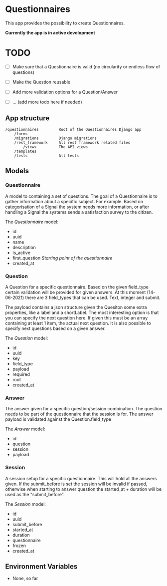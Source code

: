 # Questionnaires

This app provides the possibility to create Questionnaires.

**Currently the app is in active development**  

# TODO

* [ ] Make sure that a Questionnaire is valid (no circularity or endless flow of questions)
* [ ] Make the Question reusable
* [ ] Add more validation options for a Question/Answer
* [ ] ... (add more todo here if needed)


## App structure

```
/questionnaires         Root of the Questionnaires Django app
    /forms
    /migrations         Django migrations
    /rest_framework     All rest framework related files
        /views          The API views
    /templates          
    /tests              All tests
```

## Models

### Questionnaire

A model to containing a set of questions. The goal of a Questionnaire is to gather information about a specific subject. 
For example: Based on categorisation of a Signal the system needs more information, or after handling a Signal the 
systems sends a satisfaction survey to the citizen.

The *Questionnaire* model:
* id
* uuid
* name
* description
* is_active
* first_question       *Starting point of the questionnaire*
* created_at

### Question

A Question for a specific questionnaire. Based on the given field_type certain validation will be provided for given 
answers. At this moment (14-06-2021) there are 3 field_types that can be used. Text, integer and submit.

The payload contains a json structure given the Quesiton some extra properties, like a label and a shortLabel. The most 
interesting option is that you can specify the next question here. If given this must be an array containing at 
least 1 item, the actual next question. It is also possible to specify next questions based on a given answer.

The *Question* model:
* id
* uuid
* key
* field_type
* payload
* required
* root
* created_at

### Answer

The answer given for a specific question/session combination. The question needs to be part of the questionnaire that 
the session is for. The answer payload is validated against the Question.field_type 

The *Answer* model:
* id
* question
* session
* payload

### Session

A session setup for a specific questionnaire. This will hold all the answers given. If the submit_before is set the 
session will be invalid if passed, otherwise when starting to answer question the started_at + duration will be used as 
the "submit_before".

The *Session* model:
* id
* uuid
* submit_before
* started_at
* duration
* questionnaire
* frozen
* created_at

## Environment Variables
 
* None, so far
